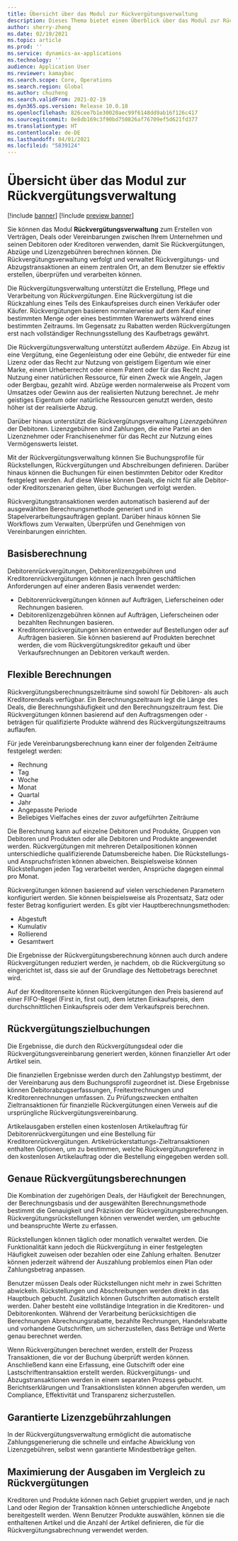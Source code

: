 ```yaml
---
title: Übersicht über das Modul zur Rückvergütungsverwaltung
description: Dieses Thema bietet einen Überblick über das Modul zur Rückvergütungsverwaltung für Microsoft Dynamics 365 Supply Chain Management.
author: sherry-zheng
ms.date: 02/19/2021
ms.topic: article
ms.prod: ''
ms.service: dynamics-ax-applications
ms.technology: ''
audience: Application User
ms.reviewer: kamaybac
ms.search.scope: Core, Operations
ms.search.region: Global
ms.author: chuzheng
ms.search.validFrom: 2021-02-19
ms.dyn365.ops.version: Release 10.0.18
ms.openlocfilehash: 826cee7b1e30020aec99f6148dd9ab16f126c417
ms.sourcegitcommit: 0e8db169c3f90bd750826af76709ef5d621fd377
ms.translationtype: HT
ms.contentlocale: de-DE
ms.lasthandoff: 04/01/2021
ms.locfileid: "5839124"
---
```

# <a name="rebate-management-module-overview"></a>Übersicht über das Modul zur Rückvergütungsverwaltung

[!include [banner](../includes/banner.md)]
[!include [preview banner](../includes/preview-banner.md)]

Sie können das Modul **Rückvergütungsverwaltung** zum Erstellen von Verträgen, Deals oder Vereinbarungen zwischen Ihrem Unternehmen und seinen Debitoren oder Kreditoren verwenden, damit Sie Rückvergütungen, Abzüge und Lizenzgebühren berechnen können. Die Rückvergütungsverwaltung verfolgt und verwaltet Rückvergütungs- und Abzugstransaktionen an einem zentralen Ort, an dem Benutzer sie effektiv erstellen, überprüfen und verarbeiten können.

Die Rückvergütungsverwaltung unterstützt die Erstellung, Pflege und Verarbeitung von *Rückvergütungen*. Eine Rückvergütung ist die Rückzahlung eines Teils des Einkaufspreises durch einen Verkäufer oder Käufer. Rückvergütungen basieren normalerweise auf dem Kauf einer bestimmten Menge oder eines bestimmten Warenwerts während eines bestimmten Zeitraums. Im Gegensatz zu Rabatten werden Rückvergütungen erst nach vollständiger Rechnungsstellung des Kaufbetrags gewährt.

Die Rückvergütungsverwaltung unterstützt außerdem *Abzüge*. Ein Abzug ist eine Vergütung, eine Gegenleistung oder eine Gebühr, die entweder für eine Lizenz oder das Recht zur Nutzung von geistigem Eigentum wie einer Marke, einem Urheberrecht oder einem Patent oder für das Recht zur Nutzung einer natürlichen Ressource, für einen Zweck wie Angeln, Jagen oder Bergbau, gezahlt wird. Abzüge werden normalerweise als Prozent vom Umsatzes oder Gewinn aus der realisierten Nutzung berechnet. Je mehr geistiges Eigentum oder natürliche Ressourcen genutzt werden, desto höher ist der realisierte Abzug.

Darüber hinaus unterstützt die Rückvergütungsverwaltung *Lizenzgebühren* der Debitoren. Lizenzgebühren sind Zahlungen, die eine Partei an den Lizenznehmer oder Franchisenehmer für das Recht zur Nutzung eines Vermögenswerts leistet.

Mit der Rückvergütungsverwaltung können Sie Buchungsprofile für Rückstellungen, Rückvergütungen und Abschreibungen definieren. Darüber hinaus können die Buchungen für einen bestimmten Debitor oder Kreditor festgelegt werden. Auf diese Weise können Deals, die nicht für alle Debitor- oder Kreditorszenarien gelten, über Buchungen verfolgt werden.

Rückvergütungstransaktionen werden automatisch basierend auf der ausgewählten Berechnungsmethode generiert und in Stapelverarbeitungsaufträgen geplant. Darüber hinaus können Sie Workflows zum Verwalten, Überprüfen und Genehmigen von Vereinbarungen einrichten.

## <a name="basis-calculation"></a>Basisberechnung

Debitorenrückvergütungen, Debitorenlizenzgebühren und Kreditorenrückvergütungen können je nach Ihren geschäftlichen Anforderungen auf einer anderen Basis verwendet werden:

- Debitorenrückvergütungen können auf Aufträgen, Lieferscheinen oder Rechnungen basieren.
- Debitorenlizenzgebühren können auf Aufträgen, Lieferscheinen oder bezahlten Rechnungen basieren.
- Kreditorenrückvergütungen können entweder auf Bestellungen oder auf Aufträgen basieren. Sie können basierend auf Produkten berechnet werden, die vom Rückvergütungskreditor gekauft und über Verkaufsrechnungen an Debitoren verkauft werden.

## <a name="flexible-calculations"></a>Flexible Berechnungen

Rückvergütungsberechnungszeiträume sind sowohl für Debitoren- als auch Kreditorendeals verfügbar. Ein Berechnungszeitraum legt die Länge des Deals, die Berechnungshäufigkeit und den Berechnungszeitraum fest. Die Rückvergütungen können basierend auf den Auftragsmengen oder -beträgen für qualifizierte Produkte während des Rückvergütungszeitraums auflaufen.

Für jede Vereinbarungsberechnung kann einer der folgenden Zeiträume festgelegt werden:

- Rechnung
- Tag
- Woche
- Monat
- Quartal
- Jahr
- Angepasste Periode
- Beliebiges Vielfaches eines der zuvor aufgeführten Zeiträume

Die Berechnung kann auf einzelne Debitoren und Produkte, Gruppen von Debitoren und Produkten oder alle Debitoren und Produkte angewendet werden. Rückvergütungen mit mehreren Detailpositionen können unterschiedliche qualifizierende Datumsbereiche haben. Die Rückstellungs- und Anspruchsfristen können abweichen. Beispielsweise können Rückstellungen jeden Tag verarbeitet werden, Ansprüche dagegen einmal pro Monat.

Rückvergütungen können basierend auf vielen verschiedenen Parametern konfiguriert werden. Sie können beispielsweise als Prozentsatz, Satz oder fester Betrag konfiguriert werden. Es gibt vier Hauptberechnungsmethoden:

- Abgestuft
- Kumulativ
- Rollierend
- Gesamtwert

Die Ergebnisse der Rückvergütungsberechnung können auch durch andere Rückvergütungen reduziert werden, je nachdem, ob die Rückvergütung so eingerichtet ist, dass sie auf der Grundlage des Nettobetrags berechnet wird.

Auf der Kreditorenseite können Rückvergütungen den Preis basierend auf einer FIFO-Regel (First in, first out), dem letzten Einkaufspreis, dem durchschnittlichen Einkaufspreis oder dem Verkaufspreis berechnen.

## <a name="rebate-target-transactions"></a>Rückvergütungszielbuchungen

Die Ergebnisse, die durch den Rückvergütungsdeal oder die Rückvergütungsvereinbarung generiert werden, können finanzieller Art oder Artikel sein.

Die finanziellen Ergebnisse werden durch den Zahlungstyp bestimmt, der der Vereinbarung aus dem Buchungsprofil zugeordnet ist. Diese Ergebnisse können Debitorabzugserfassungen, Freitextrechnungen und Kreditorenrechnungen umfassen. Zu Prüfungszwecken enthalten Zieltransaktionen für finanzielle Rückvergütungen einen Verweis auf die ursprüngliche Rückvergütungsvereinbarung.

Artikelausgaben erstellen einen kostenlosen Artikelauftrag für Debitorenrückvergütungen und eine Bestellung für Kreditorenrückvergütungen. Artikelrückerstattungs-Zieltransaktionen enthalten Optionen, um zu bestimmen, welche Rückvergütungsreferenz in den kostenlosen Artikelauftrag oder die Bestellung eingegeben werden soll.

## <a name="accurate-rebate-calculations"></a>Genaue Rückvergütungsberechnungen

Die Kombination der zugehörigen Deals, der Häufigkeit der Berechnungen, der Berechnungsbasis und der ausgewählten Berechnungsmethode bestimmt die Genauigkeit und Präzision der Rückvergütungsberechnungen. Rückvergütungsrückstellungen können verwendet werden, um gebuchte und beanspruchte Werte zu erfassen.

Rückstellungen können täglich oder monatlich verwaltet werden. Die Funktionalität kann jedoch die Rückvergütung in einer festgelegten Häufigkeit zuweisen oder bezahlen oder eine Zahlung erhalten. Benutzer können jederzeit während der Auszahlung problemlos einen Plan oder Zahlungsbetrag anpassen.

Benutzer müssen Deals oder Rückstellungen nicht mehr in zwei Schritten abwickeln. Rückstellungen und Abschreibungen werden direkt in das Hauptbuch gebucht. Zusätzlich können Gutschriften automatisch erstellt werden. Daher besteht eine vollständige Integration in die Kreditoren- und Debitorenkonten. Während der Verarbeitung berücksichtigen die Berechnungen Abrechnungsrabatte, bezahlte Rechnungen, Handelsrabatte und vorhandene Gutschriften, um sicherzustellen, dass Beträge und Werte genau berechnet werden.

Wenn Rückvergütungen berechnet werden, erstellt der Prozess Transaktionen, die vor der Buchung überprüft werden können. Anschließend kann eine Erfassung, eine Gutschrift oder eine Lastschriftentransaktion erstellt werden. Rückvergütungs- und Abzugstransaktionen werden in einem separaten Prozess gebucht. Berichtserklärungen und Transaktionslisten können abgerufen werden, um Compliance, Effektivität und Transparenz sicherzustellen.

## <a name="guaranteed-royalty-payments"></a>Garantierte Lizenzgebührzahlungen

In der Rückvergütungsverwaltung ermöglicht die automatische Zahlungsgenerierung die schnelle und einfache Abwicklung von Lizenzgebühren, selbst wenn garantierte Mindestbeträge gelten. 

## <a name="maximizing-spend-versus-rebates"></a>Maximierung der Ausgaben im Vergleich zu Rückvergütungen

Kreditoren und Produkte können nach Gebiet gruppiert werden, und je nach Land oder Region der Transaktion können unterschiedliche Angebote bereitgestellt werden. Wenn Benutzer Produkte auswählen, können sie die enthaltenen Artikel und die Anzahl der Artikel definieren, die für die Rückvergütungsabrechnung verwendet werden.
